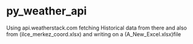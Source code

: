 # py_weather_api


Using api.weatherstack.com fetching Historical data from there and also from (ilce_merkez_coord.xlsx) and writing on a (A_New_Excel.xlsx)file
